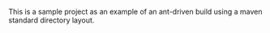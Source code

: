 This is a sample project as an example of an ant-driven build using a maven standard directory layout.
